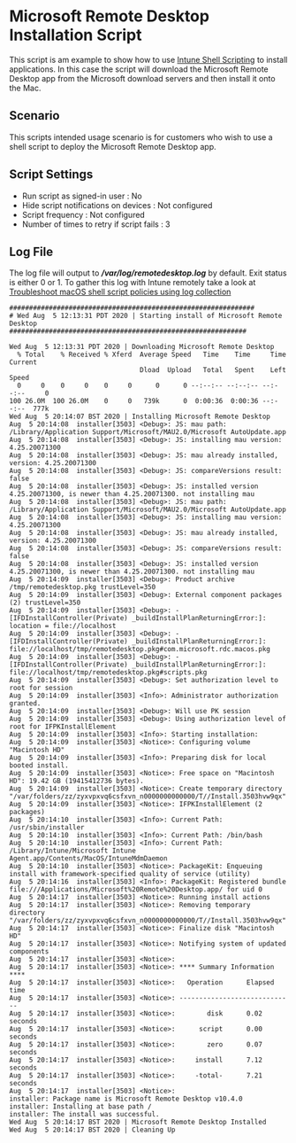 # Microsoft Remote Desktop Installation Script

This script is am example to show how to use [Intune Shell Scripting](https://docs.microsoft.com/en-us/mem/intune/apps/macos-shell-scripts) to install applications. In this case the script will download the Microsoft Remote Desktop app from the Microsoft download servers and then install it onto the Mac.

## Scenario

This scripts intended usage scenario is for customers who wish to use a shell script to deploy the Microsoft Remote Desktop app.


## Script Settings

- Run script as signed-in user : No
- Hide script notifications on devices : Not configured
- Script frequency : Not configured
- Number of times to retry if script fails : 3

## Log File

The log file will output to ***/var/log/remotedesktop.log*** by default. Exit status is either 0 or 1. To gather this log with Intune remotely take a look at  [Troubleshoot macOS shell script policies using log collection](https://docs.microsoft.com/en-us/mem/intune/apps/macos-shell-scripts#troubleshoot-macos-shell-script-policies-using-log-collection)

```
##############################################################
# Wed Aug  5 12:13:31 PDT 2020 | Starting install of Microsoft Remote Desktop
############################################################

Wed Aug  5 12:13:31 PDT 2020 | Downloading Microsoft Remote Desktop
  % Total    % Received % Xferd  Average Speed   Time    Time     Time  Current
                                 Dload  Upload   Total   Spent    Left  Speed
  0     0    0     0    0     0      0      0 --:--:-- --:--:-- --:--:--     0
100 26.0M  100 26.0M    0     0   739k      0  0:00:36  0:00:36 --:--:--  777k
Wed Aug  5 20:14:07 BST 2020 | Installing Microsoft Remote Desktop
Aug  5 20:14:08  installer[3503] <Debug>: JS: mau path: /Library/Application Support/Microsoft/MAU2.0/Microsoft AutoUpdate.app
Aug  5 20:14:08  installer[3503] <Debug>: JS: installing mau version: 4.25.20071300
Aug  5 20:14:08  installer[3503] <Debug>: JS: mau already installed, version: 4.25.20071300
Aug  5 20:14:08  installer[3503] <Debug>: JS: compareVersions result: false
Aug  5 20:14:08  installer[3503] <Debug>: JS: installed version 4.25.20071300, is newer than 4.25.20071300. not installing mau
Aug  5 20:14:08  installer[3503] <Debug>: JS: mau path: /Library/Application Support/Microsoft/MAU2.0/Microsoft AutoUpdate.app
Aug  5 20:14:08  installer[3503] <Debug>: JS: installing mau version: 4.25.20071300
Aug  5 20:14:08  installer[3503] <Debug>: JS: mau already installed, version: 4.25.20071300
Aug  5 20:14:08  installer[3503] <Debug>: JS: compareVersions result: false
Aug  5 20:14:08  installer[3503] <Debug>: JS: installed version 4.25.20071300, is newer than 4.25.20071300. not installing mau
Aug  5 20:14:09  installer[3503] <Debug>: Product archive /tmp/remotedesktop.pkg trustLevel=350
Aug  5 20:14:09  installer[3503] <Debug>: External component packages (2) trustLevel=350
Aug  5 20:14:09  installer[3503] <Debug>: -[IFDInstallController(Private) _buildInstallPlanReturningError:]: location = file://localhost
Aug  5 20:14:09  installer[3503] <Debug>: -[IFDInstallController(Private) _buildInstallPlanReturningError:]: file://localhost/tmp/remotedesktop.pkg#com.microsoft.rdc.macos.pkg
Aug  5 20:14:09  installer[3503] <Debug>: -[IFDInstallController(Private) _buildInstallPlanReturningError:]: file://localhost/tmp/remotedesktop.pkg#scripts.pkg
Aug  5 20:14:09  installer[3503] <Debug>: Set authorization level to root for session
Aug  5 20:14:09  installer[3503] <Info>: Administrator authorization granted.
Aug  5 20:14:09  installer[3503] <Debug>: Will use PK session
Aug  5 20:14:09  installer[3503] <Debug>: Using authorization level of root for IFPKInstallElement
Aug  5 20:14:09  installer[3503] <Info>: Starting installation:
Aug  5 20:14:09  installer[3503] <Notice>: Configuring volume "Macintosh HD"
Aug  5 20:14:09  installer[3503] <Info>: Preparing disk for local booted install.
Aug  5 20:14:09  installer[3503] <Notice>: Free space on "Macintosh HD": 19.42 GB (19415412736 bytes).
Aug  5 20:14:09  installer[3503] <Notice>: Create temporary directory "/var/folders/zz/zyxvpxvq6csfxvn_n0000000000000/T//Install.3503hvw9qx"
Aug  5 20:14:09  installer[3503] <Notice>: IFPKInstallElement (2 packages)
Aug  5 20:14:10  installer[3503] <Info>: Current Path: /usr/sbin/installer
Aug  5 20:14:10  installer[3503] <Info>: Current Path: /bin/bash
Aug  5 20:14:10  installer[3503] <Info>: Current Path: /Library/Intune/Microsoft Intune Agent.app/Contents/MacOS/IntuneMdmDaemon
Aug  5 20:14:10  installer[3503] <Notice>: PackageKit: Enqueuing install with framework-specified quality of service (utility)
Aug  5 20:14:16  installer[3503] <Info>: PackageKit: Registered bundle file:///Applications/Microsoft%20Remote%20Desktop.app/ for uid 0
Aug  5 20:14:17  installer[3503] <Notice>: Running install actions
Aug  5 20:14:17  installer[3503] <Notice>: Removing temporary directory "/var/folders/zz/zyxvpxvq6csfxvn_n0000000000000/T//Install.3503hvw9qx"
Aug  5 20:14:17  installer[3503] <Notice>: Finalize disk "Macintosh HD"
Aug  5 20:14:17  installer[3503] <Notice>: Notifying system of updated components
Aug  5 20:14:17  installer[3503] <Notice>:
Aug  5 20:14:17  installer[3503] <Notice>: **** Summary Information ****
Aug  5 20:14:17  installer[3503] <Notice>:   Operation      Elapsed time
Aug  5 20:14:17  installer[3503] <Notice>: -----------------------------
Aug  5 20:14:17  installer[3503] <Notice>:        disk      0.02 seconds
Aug  5 20:14:17  installer[3503] <Notice>:      script      0.00 seconds
Aug  5 20:14:17  installer[3503] <Notice>:        zero      0.07 seconds
Aug  5 20:14:17  installer[3503] <Notice>:     install      7.12 seconds
Aug  5 20:14:17  installer[3503] <Notice>:     -total-      7.21 seconds
Aug  5 20:14:17  installer[3503] <Notice>:
installer: Package name is Microsoft Remote Desktop v10.4.0
installer: Installing at base path /
installer: The install was successful.
Wed Aug  5 20:14:17 BST 2020 | Microsoft Remote Desktop Installed
Wed Aug  5 20:14:17 BST 2020 | Cleaning Up
```

